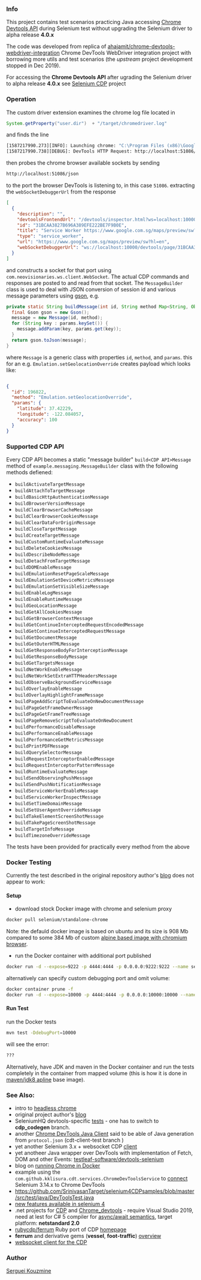 ### Info

This project contains test scenarios practicing Java accessing [Chrome Devtools API](https://chromedevtools.github.io/devtools-protocol) during Selenium test without upgrading the Selenium driver to alpha release __4.0.x__

The code was developed from replica of [ahajamit/chrome-devtools-webdriver-integration](https://github.com/sahajamit/chrome-devtools-webdriver-integration)
Chrome DevTools WebDriver integration project with borrowing more utils and test scenarios (the *upstream* project development stopped in Dec 2019).

For accessing the __Chrome Devtools API__  after ugrading the Selenium driver to alpha release __4.0.x__ see [Selenium CDP](https://github.com/sergueik/selenium_cdp) project

### Operation

The custom driver extension examines the chrome log file located in
```java 
System.getProperty("user.dir")  + "/target/chromedriver.log"
```
and finds the line
```sh
[1587217990.273][INFO]: Launching chrome: "C:\Program Files (x86)\Google\Chrome\Application\chrome.exe" --disable-background-networking --disable-client-side-phishing-detection --disable-default-apps --disable-extensions --disable-hang-monitor --disable-popup-blocking --disable-prompt-on-repost --disable-sync --enable-automation --enable-blink-features=ShadowDOMV0 --enable-logging --ignore-certificate-errors --ignore-ssl-errors=true --log-level=0 --no-first-run --password-store=basic --remote-debugging-port=0 --ssl-protocol=any --start-maximized --test-type=webdriver --use-mock-keychain --user-data-dir="C:\Users\Serguei\AppData\Local\Temp\scoped_dir5740_1744005879" data:,
[1587217990.738][DEBUG]: DevTools HTTP Request: http://localhost:51086/json/version
```
then probes the chrome browser available sockets by sending
```sh
http://localhost:51086/json
```
to the port the browser DevTools is listening to, in this case `51086`.
extracting the `webSocketDebuggerUrl`
from the response
```json
[
  {
    "description": "",
    "devtoolsFrontendUrl": "/devtools/inspector.html?ws=localhost:10000/devtools/page/31BCAA3827B696A389EFE222BE7F9B0E",
    "id": "31BCAA3827B696A389EFE222BE7F9B0E",
    "title": "Service Worker https://www.google.com.sg/maps/preview/sw?hl=en",
    "type": "service_worker",
    "url": "https://www.google.com.sg/maps/preview/sw?hl=en",
    "webSocketDebuggerUrl": "ws://localhost:10000/devtools/page/31BCAA3827B696A389EFE222BE7F9B0E"
  }
]

```
and constructs a socket for that port using `com.neovisionaries.ws.client.WebSocket`.
The actual CDP commands and responses are posted to and read from that socket. The `MessageBuilder` class is used to deal with JSON conversion of session id and various message parameters using [gson](https://github.com/google/gson/blob/master/UserGuide.md), e.g.

```java
private static String buildMessage(int id, String method Map<String, Object> params) {
  final Gson gson = new Gson();
  message = new Message(id, method);
  for (String key : params.keySet()) {
    message.addParam(key, params.get(key));
  }
  return gson.toJson(message);
}
```
where `Message` is a generic class with properties `id`, `method`, and `params`.
this for an e.g. `Emulation.setGeolocationOverride` creates payload which looks like:
```json

{
  "id": 196822,
  "method": "Emulation.setGeolocationOverride",
  "params": {
    "latitude": 37.42229,
    "longitude": -122.084057,
    "accuracy": 100
  }
}
```
### Supported CDP API

Every CDP API becomes a static "message builder" `build<CDP API>Message`
method of `example.messaging.MessageBuilder` class
with the following methods defiened:

  *  `buildActivateTargetMessage`
  *  `buildAttachToTargetMessage`
  *  `buildBasicHttpAuthenticationMessage`
  *  `buildBrowserVersionMessage`
  *  `buildClearBrowserCacheMessage`
  *  `buildClearBrowserCookiesMessage`
  *  `buildClearDataForOriginMessage`
  *  `buildCloseTargetMessage`
  *  `buildCreateTargetMessage`
  *  `buildCustomRuntimeEvaluateMessage`
  *  `buildDeleteCookiesMessage`
  *  `buildDescribeNodeMessage`
  *  `buildDetachFromTargetMessage`
  *  `buildDOMEnableMessage`
  *  `buildEmulationResetPageScaleMessage`
  *  `buildEmulationSetDeviceMetricsMessage`
  *  `buildEmulationSetVisibleSizeMessage`
  *  `buildEnableLogMessage`
  *  `buildEnableRuntimeMessage`
  *  `buildGeoLocationMessage`
  *  `buildGetAllCookiesMessage`
  *  `buildGetBrowserContextMessage`
  *  `buildGetContinueInterceptedRequestEncodedMessage`
  *  `buildGetContinueInterceptedRequestMessage`
  *  `buildGetDocumentMessage`
  *  `buildGetOuterHTMLMessage`
  *  `buildGetResponseBodyForInterceptionMessage`
  *  `buildGetResponseBodyMessage`
  *  `buildGetTargetsMessage`
  *  `buildNetWorkEnableMessage`
  *  `buildNetWorkSetExtraHTTPHeadersMessage`
  *  `buildObserveBackgroundServiceMessage`
  *  `buildOverlayEnableMessage`
  *  `buildOverlayHighlightFrameMessage`
  *  `buildPageAddScriptToEvaluateOnNewDocumentMessage`
  *  `buildPageGetFrameOwnerMessage`
  *  `buildPageGetFrameTreeMessage`
  *  `buildPageRemoveScriptToEvaluateOnNewDocument`
  *  `buildPerformanceDisableMessage`
  *  `buildPerformanceEnableMessage`
  *  `buildPerformanceGetMetricsMessage`
  *  `buildPrintPDFMessage`
  *  `buildQuerySelectorMessage`
  *  `buildRequestInterceptorEnabledMessage`
  *  `buildRequestInterceptorPatternMessage`
  *  `buildRuntimeEvaluateMessage`
  *  `buildSendObservingPushMessage`
  *  `buildSendPushNotificationMessage`
  *  `buildServiceWorkerEnableMessage`
  *  `buildServiceWorkerInspectMessage`
  *  `buildSetTimeDomainMessage`
  *  `buildSetUserAgentOverrideMessage`
  *  `buildTakeElementScreenShotMessage`
  *  `buildTakePageScreenShotMessage`
  *  `buildTargetInfoMessage`
  *  `buildTimezoneOverrideMessage`

The tests have been provided for practically every method from the above

### Docker Testing

Currently the test described in the original repository author's [blog](https://medium.com/@sahajamit/can-selenium-chrome-dev-tools-recipe-works-inside-a-docker-container-afff92e9cce5) does not appear to work:

#### Setup
* download stock Docker image with chrome and selenium proxy
```sh
docker pull selenium/standalone-chrome
```
Note: the defauld docker image is based on ubuntu and its size is 908 Mb compared to some 384 Mb of custom [alpine based image with chromium browser](https://github.com/sergueik/springboot_study/tree/master/basic-chromium).

* run the Docker container with additional port published
```sh
docker run -d --expose=9222 -p 4444:4444 -p 0.0.0.0:9222:9222 --name selenium-standalone-chrome -v /dev/shm:/dev/shm selenium/standalone-chrome
```
alternatively can specify custom debugging port and omit volume:
```sh
docker container prune -f
docker run -d --expose=10000 -p 4444:4444 -p 0.0.0.0:10000:10000 --name selenium-standalone-chrome selenium/standalone-chrome
```
#### Run Test	
run the Docker tests
```sh
mvn test -DdebugPort=10000
```
will see the error:
```sh
???
```

Alternatively, have JDK and maven in the Docker container and run the tests completely in the container from mapped volume (this is how it is done in [maven/jdk8 apline]( https://hub.docker.com/r/zenika/alpine-maven/tags) base image).

### See Also:

  * intro to [headless chrome](https://developers.google.com/web/updates/2017/04/headless-chrome)
  * original project author's [blog](https://medium.com/@sahajamit/selenium-chrome-dev-tools-makes-a-perfect-browser-automation-recipe-c35c7f6a2360)
  * SeleniumHQ devtools-specific [tests](https://github.com/SeleniumHQ/selenium/tree/cdp_codegen/java/client/test/org/openqa/selenium/devtools) - one has to switch to __cdp_codegen__ branch.
  * another [Chrome DevTools Java Client](https://github.com/kklisura/chrome-devtools-java-client) said to be able of Java generation from `protocol.json` (cdt-client-test branch )
  * yet another Selenium 3.x + websocket CDP [client](https://github.com/pgtoopx/chrome-devtools-protocol-jvm)
  * yet anotheer Java wrapper over DevTools with implementation of Fetch, DOM and other Events: [testleaf-software/devtools-selenium](https://github.com/testleaf-software/devtools-selenium)
  * blog on [running Chrome in Docker](https://medium.com/@sahajamit/can-selenium-chrome-dev-tools-recipe-works-inside-a-docker-container-afff92e9cce5)
  * example using the `com.github.kklisura.cdt.services.ChromeDevToolsService` to [connect](https://github.com/barancev/selenium-cdp-integration-example) Selenium 3.14.x to Chrome DevTools
  * https://github.com/SrinivasanTarget/selenium4CDPsamples/blob/master/src/test/java/DevToolsTest.java
  * [new features available in selenium 4](https://github.com/ShamaUgale/Selenium4Examples)
  * .net projects for [CDP](https://github.com/InfiniSwiss/InfiniSwiss.CdpSharp) and [Chrome_devtools](https://github.com/DumbPrograms/ChromeDevTools) - require Visual Studio 2019, need at lest for C# 5 compiler for [async/await semantics](https://www.sitepoint.com/asynchronous-programming-using-async-await-in-c/), target platform: __netstandard 2.0__
  * [rubycdp/ferrum](https://github.com/rubycdp/ferrum) Ruby port of CDP [homepage](https://evrone.com/ferrum-ruby-chrome-driver)
  * __ferrum__ and derivative gems (__vessel__, __foot-traffic__) [overview](https://dev.to/libsyz/modern-ruby-web-automation-and-scraping-with-ferrum-10dh)
  * [websocket client for the CDP](https://github.com/HubSpot/ChromeDevToolsClient)

### Author
[Serguei Kouzmine](kouzmine_serguei@yahoo.com)


